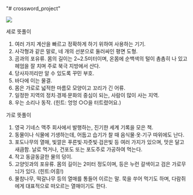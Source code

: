 "# crossword_project" 

<img src = "http://www.krfa.co.kr/owncloud/index.php/apps/files_sharing/ajax/publicpreview.php?x=1920&y=515&a=true&file=quiz_img.jpg&t=90MQG8BWs40KDP8&scalingup=0">

세로 뜻풀이   
1. 여러 가지 계산을 빠르고 정확하게 하기 위하여 사용하는 기기.
2. 사각형과 같은 말로, 네 개의 선분으로 둘러싸인 평면 도형.
3. 곰과의 포유류. 몸의 길이는 2~2.5미터이며, 온몸에 순백색의 털이 촘촘히 나 있고 헤엄을 잘 치며 주로 북극 지방에서 산다.
4. 당사자끼리만 알 수 있도록 꾸민 부호.
5. 바다에 이는 물결.
6. 몸은 가로로 넓적한 마름모 모양이고 꼬리가 긴 어류.
7. 일정한 지역의 정치∙경제∙문화의 중심이 되는, 사람이 많이 사는 지역.
8. 우는 소리나 동작. (힌트: 엉엉 ○○을 터트렸어요.)   

가로 뜻풀이   
1. 영국 기네스 맥주 회사에서 발행하는, 진기한 세계 기록을 모은 책.
2. 동물이나 식물에 기생하는데, 어둡고 습기가 찰 때 음식물∙옷∙기구 따위에도 난다.
3. 포도나무의 열매, 빛깔은 푸른빛∙자줏빛∙검은빛 등 여러 가지가 있으며, 맛은 달고 새큼함. 날로 먹거나, 건포도 또는 포도주로 가공하여 먹는다.
4. 작고 동글동글한 물의 덩이.
5. 고양잇과의 포유류. 몸의 길이는 2미터 정도이며, 등은 누런 갈색이고 검은 가로무늬가 있다. (힌트:어흥!)
6. 물참나무, 떡갈나무 등의 열매를 통들어 이르는 말. 묵을 쑤어 먹기도 하며, 다람쥐에게 대표적으로 떠오르는 열매이기도 한다.